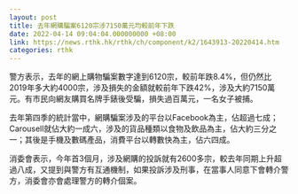 ```yaml
---
layout: post
title: 去年網購騙案6120宗涉7150萬元均較前年下跌
date: 2022-04-14 09:04:04.000000000 +08:00
link: https://news.rthk.hk/rthk/ch/component/k2/1643913-20220414.htm
categories: rthk
---
```


警方表示，去年的網上購物騙案數字達到6120宗，較前年跌8.4%，但仍然比2019年多大約4000宗，涉及損失的金額就較前年下跌42%，涉及大約7150萬元。有巿民向網友購買名牌手錶後受騙，損失過百萬元，一名女子被捕。

去年第四季的統計當中，網購騙案涉及的平台以Facebook為主，佔超過七成；Carousell就佔大約一成六，涉及的貨品種類以食物及飲品為主，佔大約三分之一；其後是手機及數碼產品，消費平台以轉數快為主，佔六四成。

消委會表示，今年首3個月，涉及網購的投訴就有2600多宗，較去年同期上升超過八成，又提到與警方有互通機制，如果投訴涉及刑事，在當事人同意下會轉介警方，消委會亦會處理警方的轉介個案。
